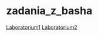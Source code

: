zadania_z_basha
===============

[Laboratorium1](https://github.com/jbankowski/zadania_z_basha/blob/master/Lab_01.md)
[Laboratorium2](https://github.com/jbankowski/zadania_z_basha/blob/master/Lab_02.md)


